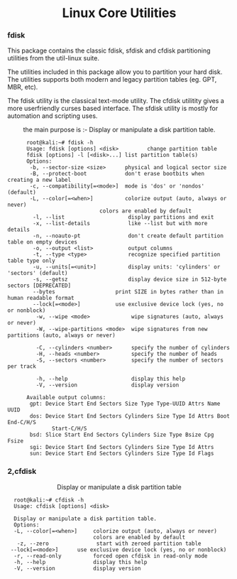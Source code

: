 <h1 align="center">
      Linux Core Utilities
</h1>
<h3 align="left"> fdisk </h3>
<p>
    This package contains the classic fdisk, sfdisk and cfdisk partitioning utilities from the util-linux suite.

The utilities included in this package allow you to partition your hard disk. The utilities supports both modern and legacy partition tables (eg. GPT, MBR, etc).

The fdisk utility is the classical text-mode utility. The cfdisk utilitity gives a more userfriendly curses based interface. The sfdisk utility is mostly for automation and scripting uses.
      <p align="center">the main purpose is :- Display or  manipulate a disk partition table. </p>
</p>


          root@kali:~# fdisk -h
          Usage: fdisk [options] <disk>         change partition table
          fdisk [options] -l [<disk>...] list partition table(s)
          Options:
           -b, --sector-size <size>      physical and logical sector size
           -B, --protect-boot            don't erase bootbits when creating a new label
           -c, --compatibility[=<mode>]  mode is 'dos' or 'nondos' (default)
           -L, --color[=<when>]          colorize output (auto, always or never)
                                 colors are enabled by default
            -l, --list                    display partitions and exit
            -x, --list-details            like --list but with more details
            -n, --noauto-pt               don't create default partition table on empty devices
            -o, --output <list>           output columns
            -t, --type <type>             recognize specified partition table type only
            -u, --units[=<unit>]          display units: 'cylinders' or 'sectors' (default)
            -s, --getsz                   display device size in 512-byte sectors [DEPRECATED]
            --bytes                   print SIZE in bytes rather than in human readable format
            --lock[=<mode>]           use exclusive device lock (yes, no or nonblock)
             -w, --wipe <mode>             wipe signatures (auto, always or never)
             -W, --wipe-partitions <mode>  wipe signatures from new partitions (auto, always or never)

             -C, --cylinders <number>      specify the number of cylinders
             -H, --heads <number>          specify the number of heads
             -S, --sectors <number>        specify the number of sectors per track

             -h, --help                    display this help
             -V, --version                 display version

          Available output columns:
           gpt: Device Start End Sectors Size Type Type-UUID Attrs Name UUID
           dos: Device Start End Sectors Cylinders Size Type Id Attrs Boot End-C/H/S
                  Start-C/H/S
           bsd: Slice Start End Sectors Cylinders Size Type Bsize Cpg Fsize
           sgi: Device Start End Sectors Cylinders Size Type Id Attrs
           sun: Device Start End Sectors Cylinders Size Type Id Flags








<h3 align="left">2,cfdisk </h3>
  <p align= "center">
         Display or manipulate a disk partition table
      
 </p>




      
      
      
      root@kali:~# cfdisk -h
      Usage: cfdisk [options] <disk>
      
      Display or manipulate a disk partition table.
      Options:
      -L, --color[=<when>]     colorize output (auto, always or never)
                               colors are enabled by default 
       -z, --zero               start with zeroed partition table
     --lock[=<mode>]      use exclusive device lock (yes, no or nonblock)
      -r, --read-only          forced open cfdisk in read-only mode
      -h, --help               display this help
      -V, --version            display version

